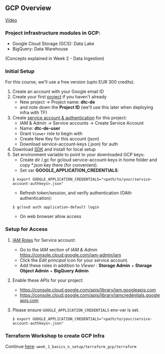 ## GCP Overview

[Video](https://www.youtube.com/watch?v=18jIzE41fJ4&list=PL3MmuxUbc_hJed7dXYoJw8DoCuVHhGEQb&index=2)


### Project infrastructure modules in GCP:
* Google Cloud Storage (GCS): Data Lake
* BigQuery: Data Warehouse

(Concepts explained in Week 2 - Data Ingestion)

### Initial Setup

For this course, we'll use a free version (upto EUR 300 credits). 

1. Create an account with your Google email ID 
2. Create your first [project](https://console.cloud.google.com/) if you haven't already
    * New project -> Project name: **dtc-de**
    * and note down the **Project ID** (we'll use this later when deploying infra with TF)
3. Create [service account & authentication](https://cloud.google.com/docs/authentication/getting-started) for this project:
   * IAM & Admin -> Service accounts -> Create Service Account
   * Name: **dtc-de-user**
   * Grant `Viewer` role to begin with
   * Create New Key for this account (json)
   * Download service-account-keys (.json) for auth
4. Download [SDK](https://cloud.google.com/sdk/docs/quickstart) and install for local setup
5. Set environment variable to point to your downloaded GCP keys:
   * Create dir /.gc for gcloud service-account-keys in home folder and copy *.json key there (for convenient). 
   * Set var **GOOGLE_APPLICATION_CREDENTIALS**:
   ```
   $ export GOOGLE_APPLICATION_CREDENTIALS="<path/to/your/service-account-authkeys>.json"
   ```
   * Refresh token/session, and verify authentication (OAth authentication):
   ```
   $ gcloud auth application-default login
   ```
   * On web browser allow access
   
### Setup for Access
 
1. [IAM Roles](https://cloud.google.com/storage/docs/access-control/iam-roles) for Service account:
   * Go to the *IAM* section of *IAM & Admin* https://console.cloud.google.com/iam-admin/iam
   * Click the *Edit principal* icon for your service account.
   * Add these roles in addition to *Viewer* : **Storage Admin** + **Storage Object Admin** + **BigQuery Admin**
   
2. Enable these APIs for your project:
   * https://console.cloud.google.com/apis/library/iam.googleapis.com
   * https://console.cloud.google.com/apis/library/iamcredentials.googleapis.com
   
3. Please ensure `GOOGLE_APPLICATION_CREDENTIALS` env-var is set.
   ```
   $ export GOOGLE_APPLICATION_CREDENTIALS="<path/to/your/service-account-authkeys>.json"
   ```
 
### Terraform Workshop to create GCP Infra
Continue [here](./terraform): `week_1_basics_n_setup/terraform_gcp/terraform`